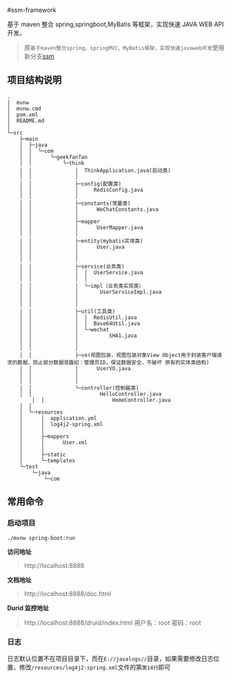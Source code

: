 <!--
 * @Author: Dreamer
 * @Site: https://www.geekfanfan.com
 * @Date: 2020-11-19 08:51:27
 * @Email: wuhuanhost@163.com
 * @LastEditors: Dreamer
 * @LastEditTime: 2023-03-23 09:13:30
-->

#ssm-framework

基于 maven 整合 spring,springboot,MyBatis 等框架，实现快速 JAVA WEB API 开发。

> 原`基于maven整合spring，springMVC，MyBatis框架，实现快速javaweb开发`使用新分支[ssm](https://github.com/wuhuanhost/ssm-framework/tree/ssm)

## 项目结构说明

```
.
│  mvnw
│  mvnw.cmd
│  pom.xml
│  README.md
│
└─src
    ├─main
    │  ├─java
    │  │  └─com
    │  │      └─geekfanfan
    │  │          └─think
    │  │              │  ThinkApplication.java(启动类)
    │  │              │
    │  │              ├─config(配置类)
    │  │              │     RedisConfig.java
    │  │              │
    │  │              ├─constants(常量类)
    │  │              │      WeChatConstants.java
    │  │              │
    │  │              ├─mapper
    │  │              │      UserMapper.java
    │  │              │
    │  │              ├─entity(mybatis实体类)
    │  │              │      User.java
    │  │              │
    │  │              │
    │  │              ├─service(业务类)
    │  │              │  │  UserService.java
    │  │              │  │
    │  │              │  └─impl（业务类实现类）
    │  │              │       UserServiceImpl.java
    │  │              │
    │  │              │
    │  │              ├─util(工具类)
    │  │              │  │  RedisUtil.java
    │  │              │  │  Base64Util.java
    │  │              │  └─wechat
    │  │              │          SHA1.java
    │  │              │
    │  │              │
    │  │              ├─vo(视图包装，视图包装对象View Object用于封装客户端请求的数据，防止部分数据泄露如：管理员ID，保证数据安全，不破坏 原有的实体类结构)
    │  │              │      UserVO.java
    │  │              │
    │  │              │
    │  │              └─controller(控制器类)
    │  │                      HelloController.java
		│  │                      HomeController.java
    │  │
    │  └─resources
    │      │  application.yml
    │      │  log4j2-spring.xml
    │      │
    │      ├─mappers
    │      │      User.xml
    │      │
    │      ├─static
    │      └─templates
    └─test
        └─java
            └─com

```

## 常用命令

### 启动项目

```shell
./mvnw spring-boot:run
```

**访问地址**

> http://localhost:8888

**文档地址**

> http://localhost:8888/doc.html

**Durid 监控地址**

> http://localhost:8888/druid/index.html
> 用户名：root
> 密码：root

### 日志

日志默认位置不在项目目录下，而在`E://javalogs//`目录，如果需要修改日志位置，修改`/resources/log4j2-spring.xml`文件的第`第14行`即可
